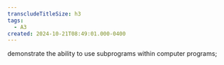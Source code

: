 ```yaml
---
transcludeTitleSize: h3
tags:
  - A3
created: 2024-10-21T08:49:01.000-0400
---
```

demonstrate the ability to use subprograms within computer programs;